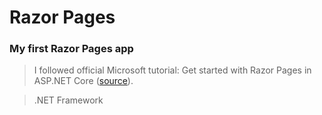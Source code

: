 # Razor Pages


### My first Razor Pages app


> I followed official Microsoft tutorial: Get started with Razor Pages in ASP.NET Core ([source](https://docs.microsoft.com/en-gb/aspnet/core/tutorials/razor-pages/razor-pages-start?view=aspnetcore-3.1&tabs=visual-studio-mac)).

> .NET Framework
